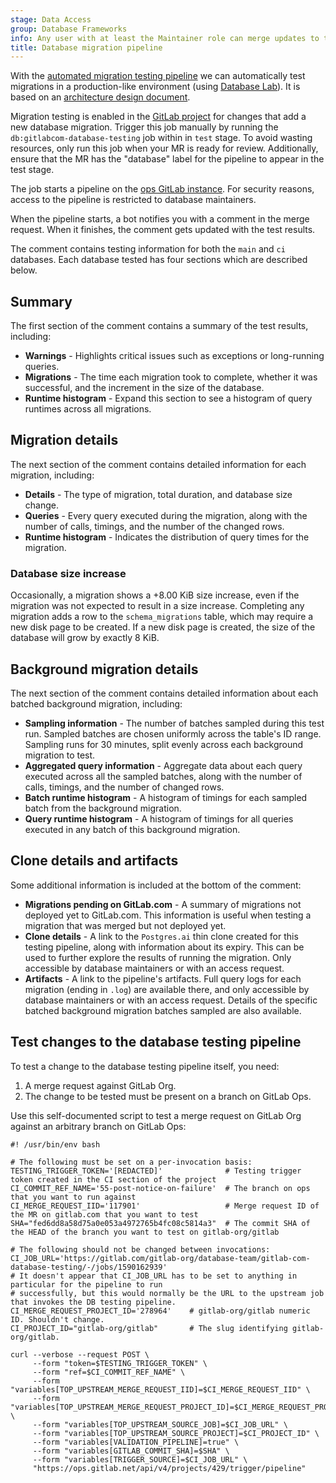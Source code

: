 ```yaml
---
stage: Data Access
group: Database Frameworks
info: Any user with at least the Maintainer role can merge updates to this content. For details, see https://docs.gitlab.com/ee/development/development_processes.html#development-guidelines-review.
title: Database migration pipeline
---
```


With the [automated migration testing pipeline](https://gitlab.com/gitlab-org/database-team/gitlab-com-database-testing)
we can automatically test migrations in a production-like environment (using [Database Lab](database_lab.md)).
It is based on an [architecture design document](https://handbook.gitlab.com/handbook/engineering/architecture/design-documents/database_testing/).

Migration testing is enabled in the [GitLab project](https://gitlab.com/gitlab-org/gitlab)
for changes that add a new database migration. Trigger this job manually by running the
`db:gitlabcom-database-testing` job within in `test` stage. To avoid wasting resources,
only run this job when your MR is ready for review. Additionally, ensure that the MR has the "database" label for the pipeline to appear in the test stage.

The job starts a pipeline on the [ops GitLab instance](https://ops.gitlab.net/).
For security reasons, access to the pipeline is restricted to database maintainers.

When the pipeline starts, a bot notifies you with a comment in the merge request.
When it finishes, the comment gets updated with the test results.

The comment contains testing information for both the `main` and `ci` databases.
Each database tested has four sections which are described below.

## Summary

The first section of the comment contains a summary of the test results, including:

- **Warnings** - Highlights critical issues such as exceptions or long-running queries.
- **Migrations** - The time each migration took to complete, whether it was successful,
  and the increment in the size of the database.
- **Runtime histogram** - Expand this section to see a histogram of query runtimes across all migrations.

## Migration details

The next section of the comment contains detailed information for each migration, including:

- **Details** - The type of migration, total duration, and database size change.
- **Queries** - Every query executed during the migration, along with the number of
  calls, timings, and the number of the changed rows.
- **Runtime histogram** - Indicates the distribution of query times for the migration.

### Database size increase

Occasionally, a migration shows a +8.00 KiB size increase, even if the migration was not
expected to result in a size increase. Completing any migration adds a row to the
`schema_migrations` table, which may require a new disk page to be created.
If a new disk page is created, the size of the database will grow by exactly 8 KiB.

## Background migration details

The next section of the comment contains detailed information about each batched background migration, including:

- **Sampling information** - The number of batches sampled during this test run.
  Sampled batches are chosen uniformly across the table's ID range. Sampling runs
  for 30 minutes, split evenly across each background migration to test.
- **Aggregated query information** - Aggregate data about each query executed across
  all the sampled batches, along with the number of calls, timings, and the number of changed rows.
- **Batch runtime histogram** - A histogram of timings for each sampled batch
  from the background migration.
- **Query runtime histogram** - A histogram of timings for all queries executed
  in any batch of this background migration.

## Clone details and artifacts

Some additional information is included at the bottom of the comment:

- **Migrations pending on GitLab.com** - A summary of migrations not deployed yet
  to GitLab.com. This information is useful when testing a migration that was merged
  but not deployed yet.
- **Clone details** - A link to the `Postgres.ai` thin clone created for this
  testing pipeline, along with information about its expiry. This can be used to
  further explore the results of running the migration. Only accessible by
  database maintainers or with an access request.
- **Artifacts** - A link to the pipeline's artifacts. Full query logs for each
  migration (ending in `.log`) are available there, and only accessible by
  database maintainers or with an access request. Details of the specific
  batched background migration batches sampled are also available.

## Test changes to the database testing pipeline

To test a change to the database testing pipeline itself, you need:

1. A merge request against GitLab Org.
1. The change to be tested must be present on a branch on GitLab Ops.

Use this self-documented script to test a merge request on GitLab Org against an arbitrary branch on GitLab Ops:

```shell
#! /usr/bin/env bash

# The following must be set on a per-invocation basis:
TESTING_TRIGGER_TOKEN='[REDACTED]'              # Testing trigger token created in the CI section of the project
CI_COMMIT_REF_NAME='55-post-notice-on-failure'  # The branch on ops that you want to run against
CI_MERGE_REQUEST_IID='117901'                   # Merge request ID of the MR on gitlab.com that you want to test
SHA="fed6dd8a58d75a0e053a4972765b4fc08c5814a3"  # The commit SHA of the HEAD of the branch you want to test on gitlab-org/gitlab

# The following should not be changed between invocations:
CI_JOB_URL='https://gitlab.com/gitlab-org/database-team/gitlab-com-database-testing/-/jobs/1590162939'
# It doesn't appear that CI_JOB_URL has to be set to anything in particular for the pipeline to run
# successfully, but this would normally be the URL to the upstream job that invokes the DB testing pipeline.
CI_MERGE_REQUEST_PROJECT_ID='278964'    # gitlab-org/gitlab numeric ID. Shouldn't change.
CI_PROJECT_ID="gitlab-org/gitlab"       # The slug identifying gitlab-org/gitlab.

curl --verbose --request POST \
     --form "token=$TESTING_TRIGGER_TOKEN" \
     --form "ref=$CI_COMMIT_REF_NAME" \
     --form "variables[TOP_UPSTREAM_MERGE_REQUEST_IID]=$CI_MERGE_REQUEST_IID" \
     --form "variables[TOP_UPSTREAM_MERGE_REQUEST_PROJECT_ID]=$CI_MERGE_REQUEST_PROJECT_ID" \
     --form "variables[TOP_UPSTREAM_SOURCE_JOB]=$CI_JOB_URL" \
     --form "variables[TOP_UPSTREAM_SOURCE_PROJECT]=$CI_PROJECT_ID" \
     --form "variables[VALIDATION_PIPELINE]=true" \
     --form "variables[GITLAB_COMMIT_SHA]=$SHA" \
     --form "variables[TRIGGER_SOURCE]=$CI_JOB_URL" \
     "https://ops.gitlab.net/api/v4/projects/429/trigger/pipeline"
```
